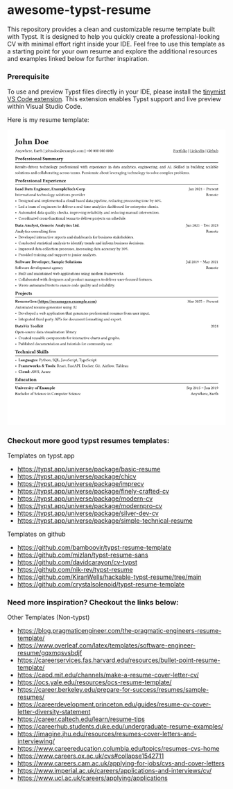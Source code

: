 # awesome-typst-resume

This repository provides a clean and customizable resume template built with Typst. It is designed to help you quickly create a professional-looking CV with minimal effort right inside your IDE. Feel free to use this template as a starting point for your own resume and explore the additional resources and examples linked below for further inspiration.

### Prerequisite
To use and preview Typst files directly in your IDE, please install the [tinymist VS Code extension](https://marketplace.visualstudio.com/items?itemName=myriad-dreamin.tinymist). This extension enables Typst support and live preview within Visual Studio Code.

Here is my resume template:

![alt text](morriswong/image.png)

### Checkout more good typst resumes templates:

Templates on typst.app
- https://typst.app/universe/package/basic-resume
- https://typst.app/universe/package/chicv
- https://typst.app/universe/package/imprecv
- https://typst.app/universe/package/finely-crafted-cv
- https://typst.app/universe/package/modern-cv
- https://typst.app/universe/package/modernpro-cv
- https://typst.app/universe/package/silver-dev-cv
- https://typst.app/universe/package/simple-technical-resume

Templates on github
- https://github.com/bamboovir/typst-resume-template
- https://github.com/mizlan/typst-resume-sans
- https://github.com/davidcarayon/cv-typst
- https://github.com/nik-rev/typst-resume
- https://github.com/KiranWells/hackable-typst-resume/tree/main
- https://github.com/crystalsolenoid/typst-resume-template

### Need more inspiration? Checkout the links below:

Other Templates (Non-typst)
- https://blog.pragmaticengineer.com/the-pragmatic-engineers-resume-template/
- https://www.overleaf.com/latex/templates/software-engineer-resume/gqxmqsvsbdjf
- https://careerservices.fas.harvard.edu/resources/bullet-point-resume-template/
- https://capd.mit.edu/channels/make-a-resume-cover-letter-cv/
- https://ocs.yale.edu/resources/ocs-resume-template/
- https://career.berkeley.edu/prepare-for-success/resumes/sample-resumes/
- https://careerdevelopment.princeton.edu/guides/resume-cv-cover-letter-diversity-statement
- https://career.caltech.edu/learn/resume-tips
- https://careerhub.students.duke.edu/undergraduate-resume-examples/
- https://imagine.jhu.edu/resources/resumes-cover-letters-and-interviewing/
- https://www.careereducation.columbia.edu/topics/resumes-cvs-home
- https://www.careers.ox.ac.uk/cvs#collapse1542711
- https://www.careers.cam.ac.uk/applying-for-jobs/cvs-and-cover-letters
- https://www.imperial.ac.uk/careers/applications-and-interviews/cv/
- https://www.ucl.ac.uk/careers/applying/applications

